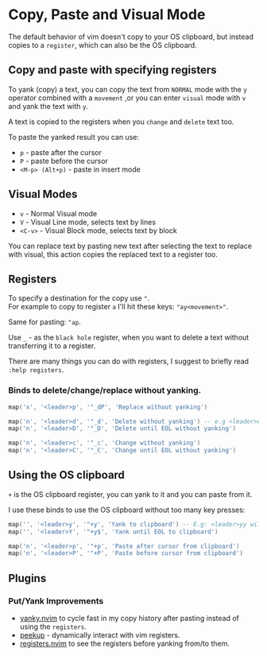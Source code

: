 # Copy, Paste and Visual Mode
The default behavior of vim doesn't copy to your OS clipboard, but instead copies to a `register`, which can also be the OS clipboard.

## Copy and paste with specifying registers
To yank (copy) a text, you can copy the text from `NORMAL` mode with the `y` operator combined with a `movement` ,or you can enter `visual` mode with `v` and yank the text with `y`.

A text is copied to the registers when you `change` and `delete` text too.

To paste the yanked result you can use:
* `p` - paste after the cursor
* `P` - paste before the cursor
* `<M-p> (Alt+p)` - paste in insert mode

## Visual Modes
* `v` - Normal Visual mode
* `V` - Visual Line mode, selects text by lines
* `<C-v>` - Visual Block mode, selects text by block

You can replace text by pasting new text after selecting the text to replace with visual, this action copies the replaced text to a register too.

## Registers
To specify a destination for the copy use `"`. \
For example to copy to register `a` I'll hit these keys: `"ay<movement>"`.

Same for pasting: `"ap`.

Use `_` - as the `black hole` register, when you want to delete a text without transferring it to a register.

There are many things you can do with registers, I suggest to briefly read `:help registers`.

### Binds to delete/change/replace without yanking.
```lua
map('x', '<leader>p', '"_dP', 'Replace without yanking')

map('n', '<leader>d', '"_d', 'Delete without yanking') -- e.g <leader>dd deletes the current line without yanking it
map('n', '<leader>D', '"_D', 'Delete until EOL without yanking')

map('n', '<leader>c', '"_c', 'Change without yanking')
map('n', '<leader>C', '"_C', 'Change until EOL without yanking')
```

## Using the OS clipboard
`+` is the OS clipboard register, you can yank to it and you can paste from it.

I use these binds to use the OS clipboard without too many key presses:
```lua
map('', '<leader>y', '"+y', 'Yank to clipboard') -- E.g: <leader>yy will yank current line to os clipboard
map('', '<leader>Y', '"+y$', 'Yank until EOL to clipboard')

map('n', '<leader>p', '"+p', 'Paste after cursor from clipboard')
map('n', '<leader>P', '"+P', 'Paste before cursor from clipboard')
```

## Plugins
### Put/Yank Improvements
* [yanky.nvim](https://github.com/gbprod/yanky.nvim) to cycle fast in my copy history after pasting instead of using the `registers`.
* [peekup](https://github.com/gennaro-tedesco/nvim-peekup) - dynamically interact with vim registers.
* [registers.nvim](https://github.com/tversteeg/registers.nvim) to see the registers before yanking from/to them.
